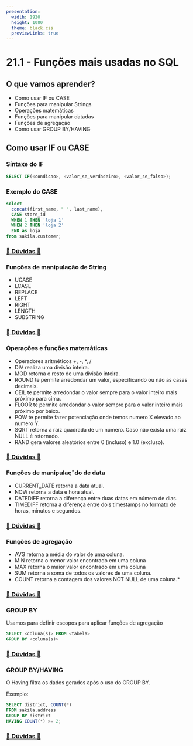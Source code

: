 ```yaml
---
presentation:
  width: 1920
  height: 1080
  theme: black.css
  previewLinks: true
---
```


<!-- slide -->
# 21.1 - Funções mais usadas no SQL

<!-- slide vertical=true -->

## O que vamos aprender?

* Como usar IF ou CASE
* Funções para manipular Strings
* Operações matemáticas
* Funções para manipular datadas
* Funções de agregação
* Como usar GROUP BY/HAVING


<!-- slide -->

## Como usar IF ou CASE

<!-- slide vertical=true -->

### Síntaxe do  IF

```sql
SELECT IF(<condicao>, <valor_se_verdadeiro>, <valor_se_falso>);
```

<!-- slide vertical=true -->

### Exemplo do  CASE

```sql
select 
  concat(first_name, " ", last_name), 
  CASE store_id 
  WHEN 1 THEN 'loja 1'
  WHEN 2 THEN 'loja 2'
  END as loja
from sakila.customer;
```

<!-- slide vertical=true -->

### [🤔 Dúvidas 🤔](https://wall.sli.do/event/cxcnx0en?section=f7e1666b-f6f6-4b7c-9572-1b90f5b0a1af)

<!-- slide -->

### Funções de manipulação de String

* UCASE
* LCASE
* REPLACE
* LEFT
* RIGHT
* LENGTH
* SUBSTRING

<!-- slide vertical=true -->

### [🤔 Dúvidas 🤔](https://wall.sli.do/event/cxcnx0en?section=f7e1666b-f6f6-4b7c-9572-1b90f5b0a1af)

<!-- slide -->

### Operações e funções matemáticas

* Operadores aritméticos +, -, *, /
* DIV realiza uma divisão inteira.
* MOD retorna o resto de uma divisão inteira.
* ROUND te permite arredondar um valor, especificando ou não as casas decimais.
* CEIL te permite arredondar o valor sempre para o valor inteiro mais próximo para cima.
* FLOOR te permite arredondar o valor sempre para o valor inteiro mais próximo por baixo.
* POW te permite fazer potenciação onde temos numero X elevado ao numero Y.
* SQRT retorna a raiz quadrada de um número. Caso não exista uma raiz NULL é retornado.
* RAND gera valores aleatórios entre 0 (incluso) e 1.0 (excluso).

<!-- slide vertical=true -->

### [🤔 Dúvidas 🤔](https://wall.sli.do/event/cxcnx0en?section=f7e1666b-f6f6-4b7c-9572-1b90f5b0a1af)

<!-- slide -->

### Funções de manipulaç˜do de data

* CURRENT_DATE retorna a data atual.
* NOW retorna a data e hora atual.
* DATEDIFF retorna a diferença entre duas datas em número de dias.
* TIMEDIFF retorna a diferença entre dois timestamps no formato de horas, minutos e segundos.

<!-- slide vertical=true -->

### [🤔 Dúvidas 🤔](https://wall.sli.do/event/cxcnx0en?section=f7e1666b-f6f6-4b7c-9572-1b90f5b0a1af)

<!-- slide -->

### Funções de agregação

* AVG retorna a média do valor de uma coluna. 
* MIN retorna o menor valor encontrado em uma coluna
* MAX retorna o maior valor encontrado em uma coluna
* SUM retorna a soma de todos os valores de uma coluna.
* COUNT retorna a contagem dos valores NOT NULL de uma coluna.* 

<!-- slide vertical=true -->

### [🤔 Dúvidas 🤔](https://wall.sli.do/event/cxcnx0en?section=f7e1666b-f6f6-4b7c-9572-1b90f5b0a1af)

<!-- slide -->


### GROUP BY

Usamos para definir escopos para aplicar funções de agregação

```sql
SELECT <coluna(s)> FROM <tabela>
GROUP BY <coluna(s)>
```

<!-- slide vertical=true -->

### [🤔 Dúvidas 🤔](https://wall.sli.do/event/cxcnx0en?section=f7e1666b-f6f6-4b7c-9572-1b90f5b0a1af)

<!-- slide -->

### GROUP BY/HAVING

O Having filtra os dados gerados após o uso do GROUP BY. 

Exemplo:

```sql
SELECT district, COUNT(*)
FROM sakila.address
GROUP BY district
HAVING COUNT(*) >= 2;
```

<!-- slide vertical=true -->

### [🤔 Dúvidas 🤔](https://wall.sli.do/event/cxcnx0en?section=f7e1666b-f6f6-4b7c-9572-1b90f5b0a1af)
